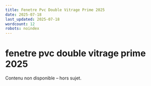 ```yaml
---
title: Fenetre Pvc Double Vitrage Prime 2025
date: 2025-07-18
last_updated: 2025-07-18
wordcount: 12
robots: noindex
---
```


# fenetre pvc double vitrage prime 2025

Contenu non disponible – hors sujet.